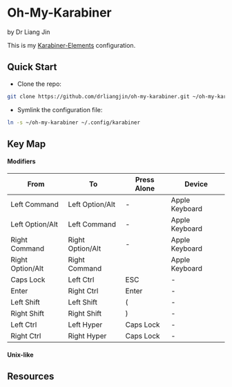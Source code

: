 # Oh-My-Karabiner
by Dr Liang Jin

This is my [Karabiner-Elements](https://pqrs.org/osx/karabiner/) configuration.

## Quick Start

- Clone the repo:
```bash
git clone https://github.com/drliangjin/oh-my-karabiner.git ~/oh-my-karabiner
```
- Symlink the configuration file:
```bash
ln -s ~/oh-my-karabiner ~/.config/karabiner
```

## Key Map
#### Modifiers
| From             | To               | Press Alone | Device         |
|------------------|------------------|-------------|----------------|
| Left Command     | Left Option/Alt  | -           | Apple Keyboard |
| Left Option/Alt  | Left Command     | -           | Apple Keyboard |
| Right Command    | Right Option/Alt | -           | Apple Keyboard |
| Right Option/Alt | Right Command    |             | Apple Keyboard |
| Caps Lock        | Left Ctrl        | ESC         | -              |
| Enter            | Right Ctrl       | Enter       | -              |
| Left Shift       | Left Shift       | (           | -              |
| Right Shift      | Right Shift      | )           | -              |
| Left Ctrl        | Left Hyper       | Caps Lock   | -              |
| Right Ctrl       | Right Hyper      | Caps Lock   | -              |

#### Unix-like

## Resources
